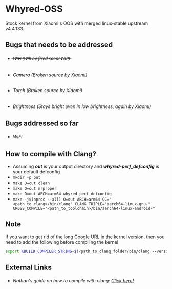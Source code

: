 # Whyred-OSS

Stock kernel from Xiaomi's OOS with merged linux-stable upstream v4.4.133.

## Bugs that needs to be addressed
- ######  ̶W̶i̶F̶i̶ ̶(̶W̶i̶l̶l̶ ̶b̶e̶ ̶f̶i̶x̶e̶d̶ ̶s̶o̶o̶n̶!̶ ̶W̶I̶P̶)̶
- ###### Camera (Broken source by Xiaomi)
- ###### Torch (Broken source by Xiaomi)
- ###### Brightness (Stays bright even in low brightness, again by Xiaomi)

## Bugs addressed so far
- ###### WiFi

## How to compile with Clang?
- Assuming **_out_** is your output directory and **_whyred-perf_defconfig_** is your default defconfig
- `mkdir -p out`
- `make O=out clean`
- `make O=out mrproper`
- `make O=out ARCH=arm64 whyred-perf_defconfig`
- `make -j$(nproc --all) O=out ARCH=arm64 CC="<path_to_clang>/bin/clang" CLANG_TRIPLE="aarch64-linux-gnu-"  CROSS_COMPILE="<path_to_toolchain>/bin/aarch64-linux-android-"`

## Note
If you want to get rid of the long Google URL in the kernel version, then you need to add the following before compiling the kernel

```bash
export KBUILD_COMPILER_STRING=$(<path_to_clang_folder/bin/clang --version | head -n 1 | perl -pe 's/\(http.*?\)//gs' | sed -e 's/  */ /g' -e 's/[[:space:]]*$//')
```
## External Links

- ###### Nathan's guide on how to compile with clang: [Click here!](https://github.com/nathanchance/android-kernel-clang)
